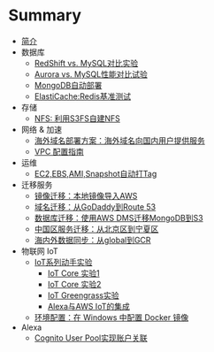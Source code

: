 # Summary

* [简介](README.md)
* 数据库
  * [RedShift vs. MySQL对比实验](database/RedShift_MySQL.md)
  * [Aurora vs. MySQL性能对比试验](database/Aurora-vs-MySQL.md)
  * [MongoDB自动部署](database/MangoDB.md)
  * [ElastiCache:Redis基准测试](database/redis_benchmark.md)
* 存储
  * [NFS: 利用S3FS自建NFS](storage/S3fs.md)
* 网络 & 加速
  * [海外域名部署方案：海外域名向国内用户提供服务](ByPassICP.md)
  * [VPC 配置指南](network/vpc_guide.md)
* 运维 
  * [EC2,EBS,AMI,Snapshot自动打Tag](EC2_Auto_Tag.md)
* 迁移服务
  * [镜像迁移：本地镜像导入AWS](migration/SMS_vm-import.md)
  * [域名迁移：从GoDaddy到Route 53](migration/TransferDomainRoute53.md)
  * [数据库迁移：使用AWS DMS迁移MongoDB到S3](migration/dms-mongo-to-s3.md)
  * [中国区服务迁移：从北京区到宁夏区](migration/BJStoZHY.md)
  * [海内外数据同步：从global到GCR](s3_transmission.md)
* 物联网 IoT
  * [IoT系列动手实验](IoT/README.md)
    * [IoT Core 实验1](IoT/lab1.IoTCore.1.md)
    * [IoT Core 实验2](IoT/lab2.IoTCore.2.md)
    * [IoT Greengrass实验](IoT/lab3.greengrass.md)
    * [Alexa与AWS IoT的集成](IoT/lab4.Alexa.md)
  * [环境配置：在 Windows 中配置 Docker 镜像](DockerGuide.md)
* Alexa
  * [Cognito User Pool实现账户关联](alexa/account-linking-cognito.md)
